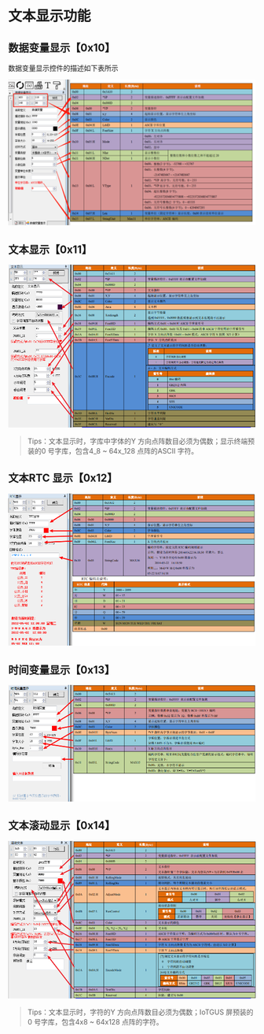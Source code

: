 # 文本显示功能

## 数据变量显示【0x10】

数据变量显示控件的描述如下表所示

![](../../../../.gitbook/assets/image%20%28113%29.png)

## 文本显示【0x11】

![&#x6587;&#x672C;&#x663E;&#x793A;](../../../../.gitbook/assets/wen-ben-xian-shi-.png)

> Tips：文本显示时，字库中字体的Y 方向点阵数目必须为偶数；显示终端预装的0 号字库，包含4_8 ~ 64x_128 点阵的ASCII 字符。

## 文本RTC 显示【0x12】

![&#x6587;&#x672C;RTC&#x663E;&#x793A;](../../../../.gitbook/assets/wen-ben-rtc.png)

## 时间变量显示【0x13】

![&#x65F6;&#x95F4;&#x53D8;&#x91CF;&#x663E;&#x793A;](../../../../.gitbook/assets/shi-jian-bian-liang-xian-shi-.png)

## 文本滚动显示【0x14】

![](../../../../.gitbook/assets/gun-dong-wen-ben-.png)

> Tips：文本显示时，字符的Y 方向点阵数目必须为偶数；IoTGUS 屏预装的0 号字库，包含4x8 ~ 64x128 点阵的字符。



